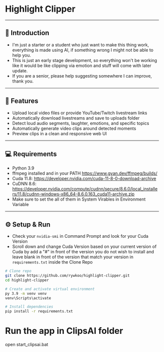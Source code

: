 # Highlight Clipper

---

## 👀 Introduction

- I'm just a starter or a student who just want to make this thing work, everything is made using AI, if something wrong I might not be able to help you.
- This is just an early stage development, so everything won't be working like it would be like clipping via emotion and stuff will come with later update.
- If you are a senior, please help suggesting somewhere I can improve, thank you.

---

## 🚀 Features

- Upload local video files or provide YouTube/Twitch livestream links  
- Automatically download livestreams and save to uploads folder  
- Detect loud audio segments, laughter, emotions, and specific topics  
- Automatically generate video clips around detected moments  
- Preview clips in a clean and responsive web UI  

---

## 💻 Requirements

- Python 3.9  
- ffmpeg installed and in your PATH  https://www.gyan.dev/ffmpeg/builds/
- Cuda 11.8: https://developer.nvidia.com/cuda-11-8-0-download-archive
- CuDNN 8.6: https://developer.nvidia.com/compute/cudnn/secure/8.6.0/local_installers/11.8/cudnn-windows-x86_64-8.6.0.163_cuda11-archive.zip
- Make sure to set the all of them in System Virables in Environment Variable

---

## ⚙️ Setup & Run

- Check your ```nvidia-smi``` in Command Prompt and look for your Cuda Version
- Scroll down and change Cuda Version based on your current version of Cuda by add a "#" in front of the version you do not wish to install and leave blank in front of the version that match your version in ```requirements.txt``` inside the Clone Repo 

```bash
# Clone repo
git clone https://github.com/rywkoo/highlight-clipper.git
cd highlight-clipper

# Create and activate virtual environment
py 3.9 -m venv venv
venv\Scripts\activate

# Install dependencies
pip install -r requirements.txt
```

# Run the app in ClipsAI folder
open start_clipsai.bat
